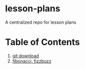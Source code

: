 # lesson-plans
A centralized repo for lesson plans

# Table of Contents
1. [git download](./git_download.md)
2. [fibonacci, fizzbuzz](https://github.com/JL-III/fibonacci-fizzbuzz/)
